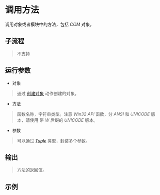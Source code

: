# 调用方法 
调用对象或者模块中的方法，包括 *COM* 对象。

## 子流程
> 不支持


## 运行参数

* 对象
> 通过 [创建对象](./actions/CreateObject.md) 动作创建的对象。

* 方法
> 函数名称，字符串类型。注意 *Win32 API* 函数，分 *ANSI* 和 *UNICODE* 版本，请使用 带 *W* 后缀的 *UNICODE* 版本。
* 参数

> 可以通过 [*Tuple*](./types/Tuple.md) 类型，封装多个参数。

## 输出

> 方法的返回值。    

## 示例